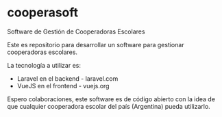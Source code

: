 # cooperasoft
Software de Gestión de Cooperadoras Escolares

Este es repositorio para desarrollar un software para gestionar cooperadoras escolares.

La tecnología a utilizar es:

* Laravel en el backend - laravel.com
* VueJS  en el frontend - vuejs.org

Espero colaboraciones, este software es de código abierto con la idea de que cualquier cooperadora escolar del país (Argentina) pueda utilizarlo.
